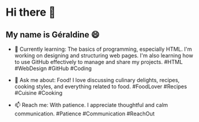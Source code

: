 # Hi there 👋


## My name is Géraldine 😄
- 🌱 Currently learning: The basics of programming, especially HTML. I'm working on designing and structuring web pages. I'm also learning how to use GitHub effectively to manage and share my projects. #HTML #WebDesign #GitHub #Coding

- 💬 Ask me about: Food! I love discussing culinary delights, recipes, cooking styles, and everything related to food. #FoodLover #Recipes #Cuisine #Cooking

- 📫 Reach me: With patience. I appreciate thoughtful and calm communication. #Patience #Communication #ReachOut


<!--

**GeriCroon/GeriCroon** is a ✨ _special_ ✨ repository because its `README.md` (this file) appears on your GitHub profile.
Here are some ideas to get you started:

- 🤔 I’m looking for hel
- 😄 Pronouns: ...
- ⚡ Fun fact:
- 👯 I’m looking to collaborate on 


Element	Markdown Syntax:

Level 1 headline	# Level 1 headline
Level 2 headline	## Level 2 headline
Level 5 headline	##### Level 5 headline
list item	- list item
[ ] done	[ ] checkbox
[x] done	[x] checkbox
bold text	**bold text**
italicized text	_italicized text_
link	[link text](https://www.example.com)
image	![description of image](url to image)
block quote	> block quote
divider	---
inline code block	`inline code block`
code block	``` code block ```


-->
